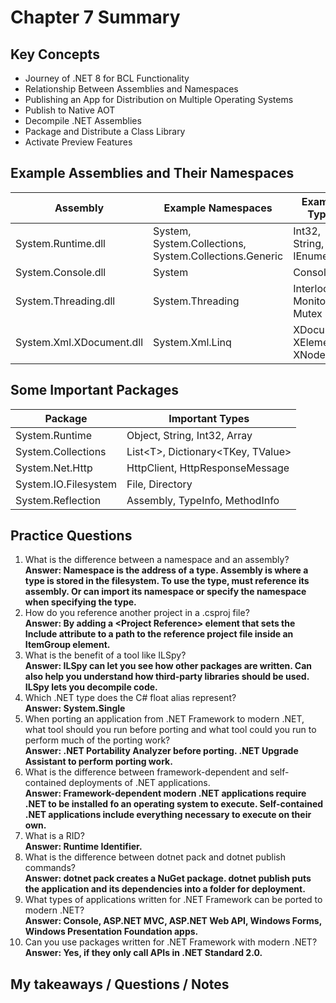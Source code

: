 # Chapter 7 Summary

## Key Concepts
* Journey of .NET 8 for BCL Functionality
* Relationship Between Assemblies and Namespaces
* Publishing an App for Distribution on Multiple Operating Systems
* Publish to Native AOT
* Decompile .NET Assemblies
* Package and Distribute a Class Library
* Activate Preview Features

## Example Assemblies and Their Namespaces
| Assembly | Example Namespaces | Example Types |
|----------|--------------------|---------------|
| System.Runtime.dll | System, System.Collections, System.Collections.Generic | Int32, String, IEnumerable<T> |  
| System.Console.dll | System | Console |  
| System.Threading.dll | System.Threading | Interlocked, Monitor, Mutex |
| System.Xml.XDocument.dll | System.Xml.Linq | XDocument, XElement, XNode |

## Some Important Packages
| Package | Important Types |
|---------|-----------------|
| System.Runtime | Object, String, Int32, Array |
| System.Collections | List<T<T>>, Dictionary<TKey, TValue> |
| System.Net.Http | HttpClient, HttpResponseMessage |
| System.IO.Filesystem | File, Directory |
| System.Reflection | Assembly, TypeInfo, MethodInfo |

## Practice Questions
1. What is the difference between a namespace and an assembly?  
**Answer: Namespace is the address of a type. Assembly is where a type is stored in the filesystem. To use the type, must reference its assembly. Or can import its namespace or specify the namespace when specifying the type.**
2. How do you reference another project in a .csproj file?  
**Answer: By adding a <Project Reference<Project Reference>> element that sets the Include attribute to a path to the reference project file inside an ItemGroup element.**
3. What is the benefit of a tool like ILSpy?  
**Answer: ILSpy can let you see how other packages are written. Can also help you understand how third-party libraries should be used. ILSpy lets you decompile code.**
4. Which .NET type does the C# float alias represent?  
**Answer: System.Single**
5. When porting an application from .NET Framework to modern .NET, what tool should you run before porting and what tool could you run to perform much of the porting work?  
**Answer: .NET Portability Analyzer before porting. .NET Upgrade Assistant to perform porting work.**
6. What is the difference between framework-dependent and self-contained deployments of .NET applications.  
**Answer: Framework-dependent modern .NET applications require .NET to be installed fo an operating system to execute. Self-contained .NET applications include everything necessary to execute on their own.**
7. What is a RID?  
**Answer: Runtime Identifier.**
8. What is the difference between dotnet pack and dotnet publish commands?  
**Answer: dotnet pack creates a NuGet package. dotnet publish puts the application and its dependencies into a folder for deployment.**
9. What types of applications written for .NET Framework can be ported to modern .NET?  
**Answer: Console, ASP.NET MVC, ASP.NET Web API, Windows Forms, Windows Presentation Foundation apps.**
10. Can you use packages written for .NET Framework with modern .NET?  
**Answer: Yes, if they only call APIs in .NET Standard 2.0.**

## My takeaways / Questions / Notes






